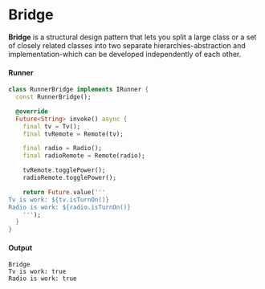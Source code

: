 Bridge
===

**Bridge** is a structural design pattern that lets you split a large class or a set of closely
related classes into two separate hierarchies-abstraction and implementation-which can be developed
independently of each other.

#### Runner

```dart
class RunnerBridge implements IRunner {
  const RunnerBridge();

  @override
  Future<String> invoke() async {
    final tv = Tv();
    final tvRemote = Remote(tv);

    final radio = Radio();
    final radioRemote = Remote(radio);

    tvRemote.togglePower();
    radioRemote.togglePower();

    return Future.value('''
Tv is work: ${tv.isTurnOn()}
Radio is work: ${radio.isTurnOn()}
    ''');
  }
}
```

#### Output

```shell
Bridge
Tv is work: true
Radio is work: true
```